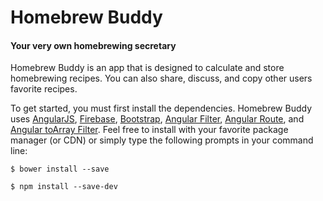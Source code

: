 # Homebrew Buddy
#### Your very own homebrewing secretary

Homebrew Buddy is an app that is designed to calculate and store homebrewing recipes. You can also share, discuss, and copy other users favorite recipes.

To get started, you must first install the dependencies. Homebrew Buddy uses [AngularJS](https://github.com/angular/angular.js), [Firebase](https://firebase.google.com/), [Bootstrap](https://github.com/twbs/bootstrap), [Angular Filter](https://github.com/a8m/angular-filter), [Angular Route](https://github.com/angular/bower-angular-route), and [Angular toArray Filter](https://github.com/petebacondarwin/angular-toArrayFilter). Feel free to install with your favorite package manager (or CDN) or simply type the following prompts in your command line:

```$ bower install --save```

```$ npm install --save-dev```

